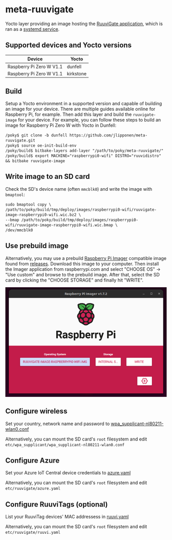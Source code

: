 # meta-ruuvigate
Yocto layer providing an image hosting the [RuuviGate application](https://github.com/jlipponen/RuuviGate), which is ran as a [systemd service](./recipes-ruuvigate/systemd/files/ruuvigate.service).

## Supported devices and Yocto versions
|Device|Yocto|
|-|-|
|Raspberry Pi Zero W V1.1|dunfell|
|Raspberry Pi Zero W V1.1|kirkstone|

## Build
Setup a Yocto environment in a supported version and capable of building an image for your device. There are multiple guides available online for Raspberry Pi, for example. Then add this layer and build the `ruuvigate-image` for your device. For example, you can follow these steps to build an image for Raspberry Pi Zero W with Yocto in Dunfell:
```
/poky$ git clone -b dunfell https://github.com/jlipponen/meta-ruuvigate.git
/poky$ source oe-init-build-env
/poky/build$ bitbake-layers add-layer "/path/to/poky/meta-ruuvigate/"
/poky/build$ export MACHINE="raspberrypi0-wifi" DISTRO="ruuvidistro" && bitbake ruuvigate-image
```

## Write image to an SD card
Check the SD's device name (often `mmcblk0`) and write the image with `bmaptool`:
```
sudo bmaptool copy \
/path/to/poky/build/tmp/deploy/images/raspberrypi0-wifi/ruuvigate-image-raspberrypi0-wifi.wic.bz2 \
--bmap /path/to/poky/build/tmp/deploy/images/raspberrypi0-wifi/ruuvigate-image-raspberrypi0-wifi.wic.bmap \
/dev/mmcblk0
```

## Use prebuild image
Alternatively, you may use a prebuild [Raspberry Pi Imager](https://www.raspberrypi.com/software/) compatible image found from [releases](https://github.com/jlipponen/meta-ruuvigate/releases). Download this image to your computer. Then install the Imager application from raspberrypi.com and select "CHOOSE OS" -> "Use custom" and browse to the prebuild image. After that, select the SD card by clicking the "CHOOSE STORAGE" and finally hit "WRITE".

![Alt text](./img/imager.png?raw=true "Rapsberry Pi Imager")

## Configure wireless
Set your country, network name and password to [wpa_supplicant-nl80211-wlan0.conf](./recipes-connectivity/wpa-supplicant/files/wpa_supplicant-nl80211-wlan0.conf)

Alternatively, you can mount the SD card's `root` filesystem and edit \
`etc/wpa_supplicant/wpa_supplicant-nl80211-wlan0.conf`

## Configure Azure
Set your Azure IoT Central device credentials to [azure.yaml](./recipes-ruuvigate/systemd/files/azure.yaml)

Alternatively, you can mount the SD card's `root` filesystem and edit \
`etc/ruuvigate/azure.yaml`

## Configure RuuviTags (optional)
List your RuuviTag devices' MAC addressess in [ruuvi.yaml](./recipes-ruuvigate/systemd/files/ruuvi.yaml)

Alternatively, you can mount the SD card's `root` filesystem and edit \
`etc/ruuvigate/ruuvi.yaml`
